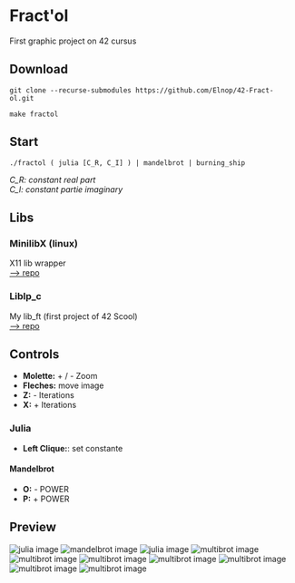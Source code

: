 # Fract'ol

First graphic project on 42 cursus

## Download

```shell
git clone --recurse-submodules https://github.com/Elnop/42-Fract-ol.git

make fractol
```

## Start
```shell
./fractol ( julia [C_R, C_I] ) | mandelbrot | burning_ship
```
*C_R: constant real part  
C_I: constant partie imaginary*

## Libs

### MinilibX (linux)

X11 lib wrapper  
[--> repo](https://github.com/42Paris/minilibx-linux/tree/7dc53a411a7d4ae286c60c6229bd1e395b0efb82)
### Liblp_c

My lib_ft (first project of 42 Scool)  
[--> repo](https://github.com/Elnop/liblp_c/tree/71c5582182fd6706b3a9488fe80dd73052b5859e)
## Controls

- **Molette:** + / - Zoom  
- **Fleches:** move image  
- **Z:** - Iterations  
- **X:** + Iterations  

### Julia

- **Left Clique:**: set constante

#### Mandelbrot

- **O:** - POWER  
- **P:** + POWER

## Preview
![julia image](./assets/images/julia.png "Julia")
![mandelbrot image](./assets/images/mandelbrot.png "Mandelbrot")
![julia image](./assets/images/burning_ship.png "Burning Ship")
![multibrot image](./assets/images/multibrot3.png "Mandelbrot")
![multibrot image](./assets/images/multibrot4.png "multibrot")
![multibrot image](./assets/images/multibrot5.png "multibrot")
![multibrot image](./assets/images/multibrot96.png "multibrot")
![multibrot image](./assets/images/multibrot96zoom1.png "multibrot")
![multibrot image](./assets/images/multibrot96zoom2.png "multibrot")
![multibrot image](./assets/images/multibrot96zoom3.png "multibrot")